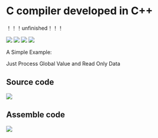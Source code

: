 # C compiler developed in C++

！！！unfinished！！！

![](https://img.shields.io/badge/LexAnalysis-100%25-blue.svg)  ![](https://img.shields.io/badge/SyntaxAnalysis-100%25-blue.svg) ![](https://img.shields.io/badge/Grammar_Guidance-20%25-green.svg)  ![](https://img.shields.io/badge/BuildCode-10%25-red.svg)

A Simple Example:

Just Process Global Value and Read Only Data

## Source code
![](https://github.com/WuLynLinux/C_Complier_Project/blob/master/images/2.png)

## Assemble code
![](https://github.com/WuLynLinux/C_Complier_Project/blob/master/images/1.png)
